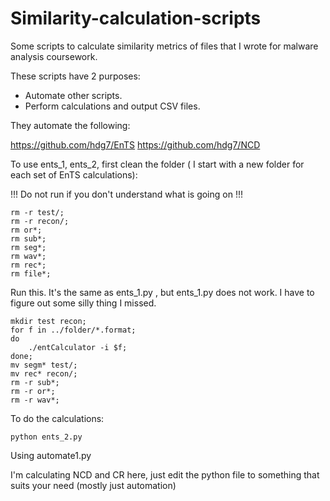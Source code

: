 # Similarity-calculation-scripts
Some scripts to calculate similarity metrics of files that I wrote for malware analysis coursework.

These scripts have 2 purposes:
* Automate other scripts.
* Perform calculations and output CSV files.

They automate the following:

https://github.com/hdg7/EnTS
https://github.com/hdg7/NCD

To use ents_1, ents_2, first clean the folder ( I start with a new folder for each set of EnTS calculations):

!!! Do not run if you don't understand what is going on !!!
```
rm -r test/;
rm -r recon/;
rm or*;
rm sub*;
rm seg*;
rm wav*;
rm rec*;
rm file*;
```

Run this. It's the same as ents_1.py , but ents_1.py does not work. I have to figure out some silly thing I missed.

```
mkdir test recon;
for f in ../folder/*.format;
do
    ./entCalculator -i $f;
done;
mv segm* test/;
mv rec* recon/;
rm -r sub*;
rm -r or*;
rm -r wav*;
```
To do the calculations:

```python ents_2.py```

Using automate1.py

I'm calculating NCD and CR here, just edit the python file to something that suits your need (mostly just automation)

